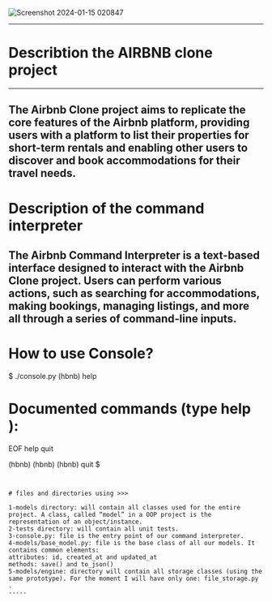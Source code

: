 

![Screenshot 2024-01-15 020847](https://github.com/nadashaban10/AirBnB_clone/assets/122872974/ee4cfe5c-8c4f-4fd1-8c94-129a17fc715c)


--------------------------------------------

# Describtion the AIRBNB clone project
---------------------------------------------
The Airbnb Clone project aims to replicate the core features of the Airbnb platform,
providing users with a platform to list their properties for short-term rentals
and enabling other users to discover and book accommodations for their travel needs.
---------------------------------------------
# Description of the command interpreter
The Airbnb Command Interpreter is a text-based interface designed to interact
with the Airbnb Clone project. Users can perform various actions,
such as searching for accommodations, making bookings, managing listings, and more
all through a series of command-line inputs.
----------------------------------------------
# How to use Console?

$ ./console.py
(hbnb) help

Documented commands (type help <topic>):
========================================
EOF  help  quit

(hbnb) 
(hbnb) 
(hbnb) quit
$
```


# files and directories using >>>

1-models directory: will contain all classes used for the entire project. A class, called “model” in a OOP project is the representation of an object/instance.
2-tests directory: will contain all unit tests.
3-console.py: file is the entry point of our command interpreter.
4-models/base_model.py: file is the base class of all our models. It contains common elements:
attributes: id, created_at and updated_at
methods: save() and to_json()
5-models/engine: directory will contain all storage classes (using the same prototype). For the moment I will have only one: file_storage.py .
-----
